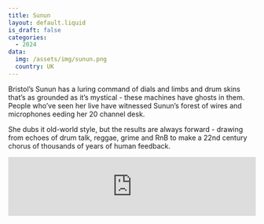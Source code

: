 ```yaml
---
title: Sunun
layout: default.liquid
is_draft: false
categories:
  - 2024
data:
  img: /assets/img/sunun.png
  country: UK
---
```



Bristol’s Sunun has a luring command of dials and limbs and drum skins that’s as grounded as it’s mystical - these machines have ghosts in them. People who’ve seen her live have witnessed Sunun’s forest of wires and microphones eeding her 20 channel desk.

She dubs it old-world style, but the results are always forward - drawing from echoes of drum talk, reggae, grime and RnB to make a 22nd century chorus of thousands of years of human feedback.

<iframe style="border: 0; width: 100%; height: 120px;" src="https://bandcamp.com/EmbeddedPlayer/album=1840972193/size=large/bgcol=ffffff/linkcol=0687f5/tracklist=false/artwork=small/track=3222513672/transparent=true/" seamless><a href="https://sunun.bandcamp.com/album/ooid">Ooid by Sunun</a></iframe>